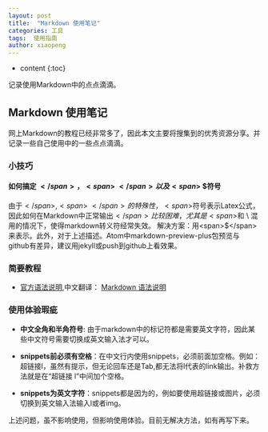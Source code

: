 ```yaml
---
layout: post
title:  "Markdown 使用笔记"
categories: 工具
tags:  使用指南
author: xiaopeng
---
```


* content
{:toc}

记录使用Markdown中的点点滴滴。




## Markdown 使用笔记
网上Markdown的教程已经非常多了，因此本文主要将搜集到的优秀资源分享。并记录一些自己使用中的一些点点滴滴。

### 小技巧

#### 如何搞定 <span>$</span>， <span> \ </span>以及 <span>$ </span> <span>$</span>符号

由于<span>$</span>,  <span> \ </span>的特殊性， <span>$</span>符号表示Latex公式，因此如何在Markdown中正常输出<span>$</span>比较困难，尤其是<span>$</span>和<span> \ </span>混用的情况下，使得markdown转义符经常失效。 解决方案：用\<span>$\</span>来表示。此外，对于上述描述。Atom中markdown-preview-plus包预览与github有差异，建议用jekyll或push到github上看效果。



### 简要教程

- [官方语法说明](https://daringfireball.net/projects/markdown/syntax),中文翻译： [Markdown 语法说明](http://wowubuntu.com/markdown/)



### 使用体验瑕疵

- __中文全角和半角符号__: 由于markdown中的标记符都是需要英文字符，因此某些中文符号需要切换成英文输入法才可以。
- __snippets前必须有空格__：在中文行内使用snippets，必须前面加空格。例如：超链接l，虽然有提示，但无论回车还是Tab,都无法将l代表的link输出。补救方法就是在“超链接 l”中间加个空格。

- __snippets为英文字符__：snippets都是因为的，例如要使用超链接或图片，必须切换到英文输入法输入l或者img。

上述问题，虽不影响使用，但影响使用体验。目前无解决方法，如有再写下来。
